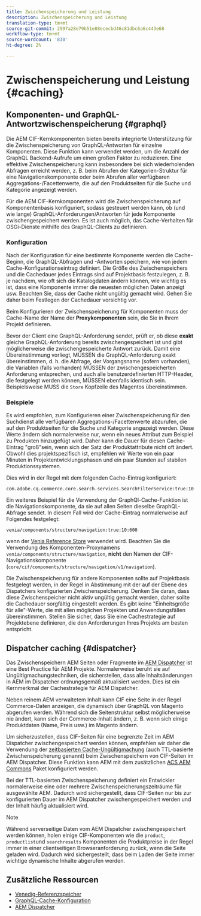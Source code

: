 ```yaml
---
title: Zwischenspeicherung und Leistung
description: Zwischenspeicherung und Leistung
translation-type: tm+mt
source-git-commit: 2997a28e79b51e88ececbd46c81dbc6a6c443e68
workflow-type: tm+mt
source-wordcount: '830'
ht-degree: 2%

---
```



# Zwischenspeicherung und Leistung {#caching}

## Komponenten- und GraphQL-Antwortzwischenspeicherung {#graphql}

Die AEM CIF-Kernkomponenten bieten bereits integrierte Unterstützung für die Zwischenspeicherung von GraphQL-Antworten für einzelne Komponenten. Diese Funktion kann verwendet werden, um die Anzahl der GraphQL Backend-Aufrufe um einen großen Faktor zu reduzieren. Eine effektive Zwischenspeicherung kann insbesondere bei sich wiederholenden Abfragen erreicht werden, z. B. beim Abrufen der Kategorien-Struktur für eine Navigationskomponente oder beim Abrufen aller verfügbaren Aggregations-/Facettenwerte, die auf den Produktseiten für die Suche und Kategorie angezeigt werden.

Für die AEM CIF-Kernkomponenten wird die Zwischenspeicherung auf Komponentenbasis konfiguriert, sodass gesteuert werden kann, ob (und wie lange) GraphQL-Anforderungen/Antworten für jede Komponente zwischengespeichert werden. Es ist auch möglich, das Cache-Verhalten für OSGi-Dienste mithilfe des GraphQL-Clients zu definieren.

### Konfiguration

Nach der Konfiguration für eine bestimmte Komponente werden die Cache-Beginn, die GraphQL-Abfragen und -Antworten speichern, wie von jedem Cache-Konfigurationseintrag definiert. Die Größe des Zwischenspeichers und die Cachedauer jedes Eintrags sind auf Projektbasis festzulegen, z. B. je nachdem, wie oft sich die Katalogdaten ändern können, wie wichtig es ist, dass eine Komponente immer die neuesten möglichen Daten anzeigt usw. Beachten Sie, dass der Cache nicht ungültig gemacht wird. Gehen Sie daher beim Festlegen der Cachedauer vorsichtig vor.

Beim Konfigurieren der Zwischenspeicherung für Komponenten muss der Cache-Name der Name der **Proxykomponenten** sein, die Sie in Ihrem Projekt definieren.

Bevor der Client eine GraphQL-Anforderung sendet, prüft er, ob diese **exakt** gleiche GraphQL-Anforderung bereits zwischengespeichert ist und gibt möglicherweise die zwischengespeicherte Antwort zurück. Damit eine Übereinstimmung vorliegt, MÜSSEN die GraphQL-Anforderung exakt übereinstimmen, d. h. die Abfrage, der Vorgangsname (sofern vorhanden), die Variablen (falls vorhanden) MÜSSEN der zwischengespeicherten Anforderung entsprechen, und auch alle benutzerdefinierten HTTP-Header, die festgelegt werden können, MÜSSEN ebenfalls identisch sein. Beispielsweise MUSS die `Store` Kopfzeile des Magentos übereinstimmen.

### Beispiele

Es wird empfohlen, zum Konfigurieren einer Zwischenspeicherung für den Suchdienst alle verfügbaren Aggregations-/Facettenwerte abzurufen, die auf den Produktseiten für die Suche und Kategorie angezeigt werden. Diese Werte ändern sich normalerweise nur, wenn ein neues Attribut zum Beispiel zu Produkten hinzugefügt wird. Daher kann die Dauer für diesen Cache-Eintrag &quot;groß&quot;sein, wenn sich der Satz der Produktattribute nicht oft ändert. Obwohl dies projektspezifisch ist, empfehlen wir Werte von ein paar Minuten in Projektentwicklungsphasen und ein paar Stunden auf stabilen Produktionssystemen.

Dies wird in der Regel mit dem folgenden Cache-Eintrag konfiguriert:

```
com.adobe.cq.commerce.core.search.services.SearchFilterService:true:10:3600
```

Ein weiteres Beispiel für die Verwendung der GraphQl-Cache-Funktion ist die Navigationskomponente, da sie auf allen Seiten dieselbe GraphQL-Abfrage sendet. In diesem Fall wird der Cache-Eintrag normalerweise auf Folgendes festgelegt:

```
venia/components/structure/navigation:true:10:600
```

wenn der [Venia Reference Store](https://github.com/adobe/aem-cif-guides-venia) verwendet wird. Beachten Sie die Verwendung des Komponenten-Proxynamens `venia/components/structure/navigation`, **nicht** den Namen der CIF-Navigationskomponente (`core/cif/components/structure/navigation/v1/navigation`).

Die Zwischenspeicherung für andere Komponenten sollte auf Projektbasis festgelegt werden, in der Regel in Abstimmung mit der auf der Ebene des Dispatchers konfigurierten Zwischenspeicherung. Denken Sie daran, dass diese Zwischenspeicher nicht aktiv ungültig gemacht werden, daher sollte die Cachedauer sorgfältig eingestellt werden. Es gibt keine &quot;Einheitsgröße für alle&quot;-Werte, die mit allen möglichen Projekten und Anwendungsfällen übereinstimmen. Stellen Sie sicher, dass Sie eine Cachestrategie auf Projektebene definieren, die den Anforderungen Ihres Projekts am besten entspricht.

## Dispatcher caching {#dispatcher}

Das Zwischenspeichern AEM Seiten oder Fragmente im [AEM Dispatcher](https://docs.adobe.com/content/help/de-DE/experience-manager-dispatcher/using/dispatcher.html) ist eine Best Practice für AEM Projekte. Normalerweise beruht sie auf Ungültigmachungstechniken, die sicherstellen, dass alle Inhaltsänderungen in AEM im Dispatcher ordnungsgemäß aktualisiert werden. Dies ist ein Kernmerkmal der Cachestrategie für AEM Dispatcher.

Neben reinem AEM verwaltetem Inhalt kann CIF eine Seite in der Regel Commerce-Daten anzeigen, die dynamisch über GraphQL von Magento abgerufen werden. Während sich die Seitenstruktur selbst möglicherweise nie ändert, kann sich der Commerce-Inhalt ändern, z. B. wenn sich einige Produktdaten (Name, Preis usw.) im Magento ändern.

Um sicherzustellen, dass CIF-Seiten für eine begrenzte Zeit im AEM Dispatcher zwischengespeichert werden können, empfehlen wir daher die Verwendung der [zeitbasierten Cache-Ungültigmachung](https://docs.adobe.com/content/help/en/experience-manager-dispatcher/using/configuring/dispatcher-configuration.html#configuring-time-based-cache-invalidation-enablettl) (auch TTL-basierte Zwischenspeicherung genannt) beim Zwischenspeichern von CIF-Seiten im AEM Dispatcher. Diese Funktion kann AEM mit dem zusätzlichen [ACS AEM Commons](https://adobe-consulting-services.github.io/acs-aem-commons/) Paket konfiguriert werden.

Bei der TTL-basierten Zwischenspeicherung definiert ein Entwickler normalerweise eine oder mehrere Zwischenspeicherungszeiträume für ausgewählte AEM. Dadurch wird sichergestellt, dass CIF-Seiten nur bis zur konfigurierten Dauer im AEM Dispatcher zwischengespeichert werden und der Inhalt häufig aktualisiert wird.

>[!NOTE]
>
>Während serverseitige Daten vom AEM Dispatcher zwischengespeichert werden können, holen einige CIF-Komponenten wie die `product`, `productlist`und `searchresults` Komponenten die Produktpreise in der Regel immer in einer clientseitigen Browseranforderung zurück, wenn die Seite geladen wird. Dadurch wird sichergestellt, dass beim Laden der Seite immer wichtige dynamische Inhalte abgerufen werden.

## Zusätzliche Ressourcen

- [Venedig-Referenzspeicher](https://github.com/adobe/aem-cif-guides-venia)
- [GraphQL-Cache-Konfiguration](https://github.com/adobe/commerce-cif-graphql-client#caching)
- [AEM Dispatcher](https://docs.adobe.com/content/help/de-DE/experience-manager-dispatcher/using/dispatcher.html)